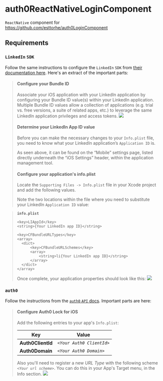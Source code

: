 # auth0ReactNativeLoginComponent
`ReactNative` component for https://github.com/esttorhe/auth0LoginComponent

## Requirements

### `LinkedIn` `SDK`

Follow the same instructions to configure the `LinkedIn` `SDK` from [their documentation here](https://developer.linkedin.com/docs/ios-sdk).
Here's an extract of the important parts:

>#### Configure your Bundle ID
>
>Associate your iOS application with your LinkedIn application by configuring your Bundle ID value(s) within your LinkedIn application.  Multiple Bundle ID values allow a collection of applications (e.g. trial vs. free versions, a suite of related apps, etc.) to leverage the same LinkedIn application privileges and access tokens.
>![](https://content.linkedin.com/content/dam/developer/global/en_US/site/img/ios-bundle-ids.png)
>
>#### Determine your LinkedIn App ID value
>
>Before you can make the necessary changes to your `Info.plist` file, you need to know what your LinkedIn application’s `Application ID` is.
>
>As seen above, it can be found on the “Mobile” settings page, listed directly underneath the “iOS Settings” header, within the application management tool.
>
>#### Configure your application's info.plist
>
>Locate the `Supporting Files -> Info.plist` file in your Xcode project and add the following values.
>
>Note the two locations within the file where you need to substitute your LinkedIn `Application ID` value:

>**`info.plist`**
>```plist
><key>LIAppId</key>
><string>{Your LinkedIn app ID}</string>
>
><key>CFBundleURLTypes</key>
><array>
>	<dict>
>		<key>CFBundleURLSchemes</key>
>		<array>
>			<string>li{Your LinkedIn app ID}</string>
>		</array>
>	</dict>
></array>
>```
>
>Once complete, your application properties should look like this:
>![](https://content.linkedin.com/content/dam/developer/global/en_US/site/img/xcode-application-properties.png)

### `auth0`
Follow the instructions from the [`auth0` `API` docs](https://auth0.com/docs/quickstart/native-mobile/ios-swift/no-api).
Important parts are here:

>#### Configure Auth0 Lock for iOS
>
>Add the following entries to your app's `Info.plist`:
>
>|**Key**|**Value**|
>|----|--------|
>|**Auth0ClientId**|*`<Your Auth0 ClientId>`*|
>|**Auth0Domain**|*`<Your Auth0 Domain>`*|
>
>Also you'll need to register a new *URL Type* with the following scheme *`<Your url scheme>`*. You can do this in your App's Target menu, in the Info section.
>![](https://cloudup.com/cwoiCwp7ZfA+)
